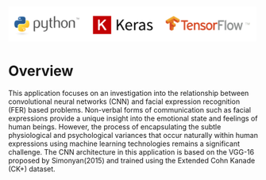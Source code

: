 <img src="Python_Keras_Tensorflow_logos.png" width="500" >

# Overview



This application focuses on an investigation into the relationship between convolutional neural networks (CNN) and facial expression recognition (FER) based problems. Non-verbal forms of communication such as facial expressions provide a unique insight into the emotional state and feelings of human beings. However, the process of encapsulating the subtle physiological and psychological variances that occur naturally within human expressions using machine learning technologies remains a significant challenge. The CNN architecture in this application is based on the VGG-16 proposed by Simonyan(2015) and trained using the Extended Cohn Kanade (CK+) dataset.
